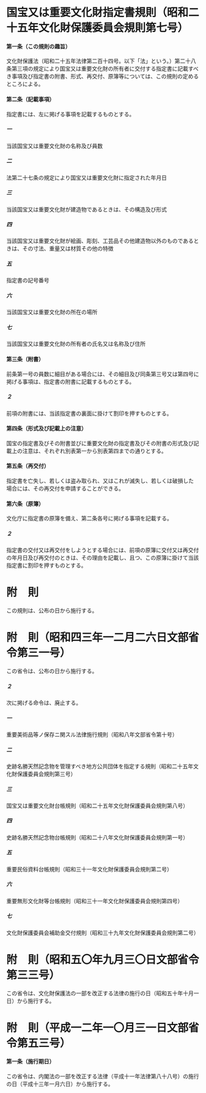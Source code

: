 # 国宝又は重要文化財指定書規則（昭和二十五年文化財保護委員会規則第七号）
#### 第一条（この規則の趣旨）
文化財保護法（昭和二十五年法律第二百十四号。以下「法」という。）第二十八条第三項の規定により国宝又は重要文化財の所有者に交付する指定書に記載すべき事項及び指定書の附書、形式、再交付、原簿等については、この規則の定めるところによる。
#### 第二条（記載事項）
指定書には、左に掲げる事項を記載するものとする。
##### 一
当該国宝又は重要文化財の名称及び員数
##### 二
法第二十七条の規定により国宝又は重要文化財に指定された年月日
##### 三
当該国宝又は重要文化財が建造物であるときは、その構造及び形式
##### 四
当該国宝又は重要文化財が絵画、彫刻、工芸品その他建造物以外のものであるときは、その寸法、重量又は材質その他の特徴
##### 五
指定書の記号番号
##### 六
当該国宝又は重要文化財の所在の場所
##### 七
当該国宝又は重要文化財の所有者の氏名又は名称及び住所
#### 第三条（附書）
前条第一号の員数に細目がある場合には、その細目及び同条第三号又は第四号に掲げる事項は、指定書の附書に記載するものとする。
##### ２
前項の附書には、当該指定書の裏面に掛けて割印を押すものとする。
#### 第四条（形式及び記載上の注意）
国宝の指定書及びその附書並びに重要文化財の指定書及びその附書の形式及び記載上の注意は、それぞれ別表第一から別表第四までの通りとする。
#### 第五条（再交付）
指定書を亡失し、若しくは盗み取られ、又はこれが滅失し、若しくは破損した場合には、その再交付を申請することができる。
#### 第六条（原簿）
文化庁に指定書の原簿を備え、第二条各号に掲げる事項を記載する。
##### ２
指定書の交付又は再交付をしようとする場合には、前項の原簿に交付又は再交付の年月日及び再交付のときは、その理由を記載し、且つ、この原簿に掛けて当該指定書に割印を押すものとする。
# 附　則
この規則は、公布の日から施行する。
# 附　則（昭和四三年一二月二六日文部省令第三一号）
この省令は、公布の日から施行する。
##### ２
次に掲げる命令は、廃止する。
##### 一
重要美術品等ノ保存ニ関スル法律施行規則（昭和八年文部省令第十号）
##### 二
史跡名勝天然記念物を管理すべき地方公共団体を指定する規則（昭和二十五年文化財保護委員会規則第三号）
##### 三
国宝又は重要文化財台帳規則（昭和二十五年文化財保護委員会規則第八号）
##### 四
史跡名勝天然記念物台帳規則（昭和二十八年文化財保護委員会規則第一号）
##### 五
重要民俗資料台帳規則（昭和三十一年文化財保護委員会規則第二号）
##### 六
重要無形文化財等台帳規則（昭和三十一年文化財保護委員会規則第四号）
##### 七
文化財保護委員会補助金交付規則（昭和三十九年文化財保護委員会規則第二号）
# 附　則（昭和五〇年九月三〇日文部省令第三三号）
この省令は、文化財保護法の一部を改正する法律の施行の日（昭和五十年十月一日）から施行する。
# 附　則（平成一二年一〇月三一日文部省令第五三号）
#### 第一条（施行期日）
この省令は、内閣法の一部を改正する法律（平成十一年法律第八十八号）の施行の日（平成十三年一月六日）から施行する。
